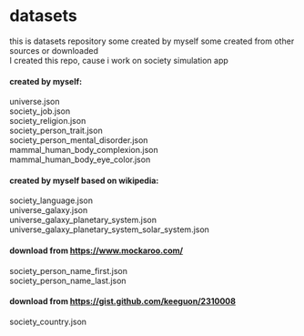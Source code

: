 # datasets<br>

this is datasets repository some created by myself some created from other sources or downloaded<br>
I created this repo, cause i work on society simulation app<br>

#### created by myself:<br>
universe.json<br>
society_job.json<br>
society_religion.json<br>
society_person_trait.json<br>
society_person_mental_disorder.json<br>
mammal_human_body_complexion.json<br>
mammal_human_body_eye_color.json<br>

#### created by myself based on wikipedia: <br>
society_language.json<br>
universe_galaxy.json<br>
universe_galaxy_planetary_system.json<br>
universe_galaxy_planetary_system_solar_system.json<br>


#### download from https://www.mockaroo.com/<br>
society_person_name_first.json <br>
society_person_name_last.json <br>

#### download from https://gist.github.com/keeguon/2310008 <br>
society_country.json<br>

